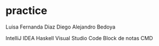 # practice
Luisa Fernanda Diaz
Diego Alejandro Bedoya

IntelliJ IDEA
Haskell
Visual Studio Code
Block de notas
CMD